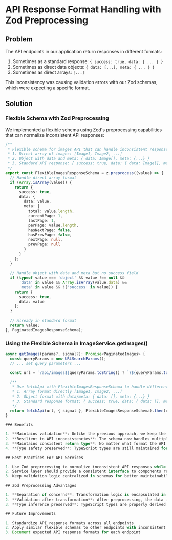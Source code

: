 # API Response Format Handling with Zod Preprocessing

## Problem
The API endpoints in our application return responses in different formats:

1. Sometimes as a standard response: `{ success: true, data: { ... } }`
2. Sometimes as direct data objects: `{ data: [...], meta: { ... } }` 
3. Sometimes as direct arrays: `[...]`

This inconsistency was causing validation errors with our Zod schemas, which were expecting a specific format.

## Solution

### Flexible Schema with Zod Preprocessing

We implemented a flexible schema using Zod's preprocessing capabilities that can normalize inconsistent API responses:

```typescript
/**
 * Flexible schema for images API that can handle inconsistent response formats:
 * 1. Direct array of images: [Image1, Image2, ...]
 * 2. Object with data and meta: { data: Image[], meta: {...} }
 * 3. Standard API response: { success: true, data: { data: Image[], meta: {...} } }
 */
export const FlexibleImagesResponseSchema = z.preprocess((value) => {
  // Handle direct array format
  if (Array.isArray(value)) {
    return {
      success: true,
      data: {
        data: value,
        meta: {
          total: value.length,
          currentPage: 1,
          lastPage: 1,
          perPage: value.length,
          hasNextPage: false,
          hasPrevPage: false,
          nextPage: null,
          prevPage: null
        }
      }
    };
  }
  
  // Handle object with data and meta but no success field
  if (typeof value === 'object' && value !== null && 
      'data' in value && Array.isArray(value.data) && 
      'meta' in value && !('success' in value)) {
    return {
      success: true,
      data: value
    };
  }
  
  // Already in standard format
  return value;
}, PaginatedImagesResponseSchema);
```

### Using the Flexible Schema in ImageService.getImages()

```typescript
async getImages(params?, signal?): Promise<PaginatedImages> {
  const queryParams = new URLSearchParams();
  // ... set query parameters ...

  const url = `/api/images${queryParams.toString() ? `?${queryParams.toString()}` : ''}`;
  
  /**
   * Use fetchApi with FlexibleImagesResponseSchema to handle different response formats:
   * 1. Array format directly [Image1, Image2, ...] 
   * 2. Object format with data/meta: { data: [], meta: {...} }
   * 3. Standard response format: { success: true, data: { data: [], meta: {...} } }
   */
  return fetchApi(url, { signal }, FlexibleImagesResponseSchema).then(response => response.data);
}

### Benefits

1. **Maintains validation**: Unlike the previous approach, we keep the schema validation intact
2. **Resilient to API inconsistencies**: The schema now handles multiple response formats gracefully
3. **Maintains consistent return type**: No matter what format the API returns, components always get the same structure
4. **Type safety preserved**: TypeScript types are still maintained for the component interface

## Best Practices For API Services

1. Use Zod preprocessing to normalize inconsistent API responses while maintaining validation
2. Service layer should provide a consistent interface to components regardless of API inconsistencies
3. Keep validation logic centralized in schemas for better maintainability

## Zod Preprocessing Advantages

1. **Separation of concerns**: Transformation logic is encapsulated in the schema definition
2. **Validation after transformation**: After preprocessing, the data is validated against the expected schema
3. **Type inference preserved**: TypeScript types are properly derived from the schema

## Future Improvements

1. Standardize API response formats across all endpoints
2. Apply similar flexible schemas to other endpoints with inconsistent responses
3. Document expected API response formats for each endpoint
